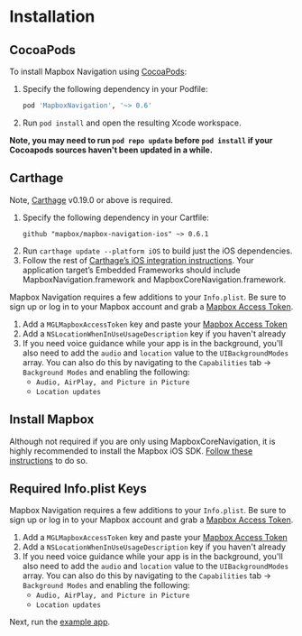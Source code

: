 # Installation

## CocoaPods

To install Mapbox Navigation using [CocoaPods](https://cocoapods.org/):

1. Specify the following dependency in your Podfile:
   ```ruby
   pod 'MapboxNavigation', '~> 0.6'
   ```
1. Run `pod install` and open the resulting Xcode workspace.

**Note, you may need to run `pod repo update` before `pod install` if your Cocoapods sources haven't been updated in a while.**

## Carthage

Note, [Carthage](https://github.com/Carthage/Carthage/) v0.19.0 or above is required.

1. Specify the following dependency in your Cartfile:
   ```cartfile
   github "mapbox/mapbox-navigation-ios" ~> 0.6.1
   ```
1. Run `carthage update --platform iOS` to build just the iOS dependencies.
1. Follow the rest of [Carthage’s iOS integration instructions](https://github.com/Carthage/Carthage#if-youre-building-for-ios-tvos-or-watchos). Your application target’s Embedded Frameworks should include MapboxNavigation.framework and MapboxCoreNavigation.framework.

Mapbox Navigation requires a few additions to your `Info.plist`. Be sure to sign up or log in to your Mapbox account and grab a [Mapbox Access Token](https://www.mapbox.com/studio/account/tokens/).

1. Add a `MGLMapboxAccessToken` key and paste your [Mapbox Access Token](https://www.mapbox.com/studio/account/tokens/)
1. Add a `NSLocationWhenInUseUsageDescription` key if you haven't already
1. If you need voice guidance while your app is in the background, you'll also need to add the `audio` and `location` value to the `UIBackgroundModes` array. You can also do this by navigating to the `Capabilities` tab -> `Background Modes` and enabling the following:
    - `Audio, AirPlay, and Picture in Picture`
    - `Location updates`


## Install Mapbox

Although not required if you are only using MapboxCoreNavigation, it is highly recommended to install the Mapbox iOS SDK. [Follow these instructions](https://www.mapbox.com/install/ios/) to do so.


## Required Info.plist Keys

Mapbox Navigation requires a few additions to your `Info.plist`. Be sure to sign up or log in to your Mapbox account and grab a [Mapbox Access Token](https://www.mapbox.com/studio/account/tokens/).

1. Add a `MGLMapboxAccessToken` key and paste your [Mapbox Access Token](https://www.mapbox.com/studio/account/tokens/)
1. Add a `NSLocationWhenInUseUsageDescription` key if you haven't already
1. If you need voice guidance while your app is in the background, you'll also need to add the `audio` and `location` value to the `UIBackgroundModes` array. You can also do this by navigating to the `Capabilities` tab -> `Background Modes` and enabling the following:
    - `Audio, AirPlay, and Picture in Picture`
    - `Location updates`


Next, run the [example app](./run-example-app.html).

